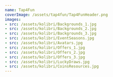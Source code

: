 ```yaml
---
name: Tap4Fun
coverImage: /assets/tap4fun/Tap4FunHeader.png
images:
- src: /assets/kolibri/Backgrounds_1.jpg
- src: /assets/kolibri/Backgrounds_2.jpg
- src: /assets/kolibri/Backgrounds_3.jpg
- src: /assets/kolibri/EventSeasons.jpg
- src: /assets/kolibri/Avatars.jpg
- src: /assets/kolibri/Offers_1.jpg
- src: /assets/kolibri/Offers_2.jpg
- src: /assets/kolibri/Offers_3.jpg
- src: /assets/kolibri/LuckyDraws.jpg
- src: /assets/kolibri/CoinsResources.jpg
---
```

